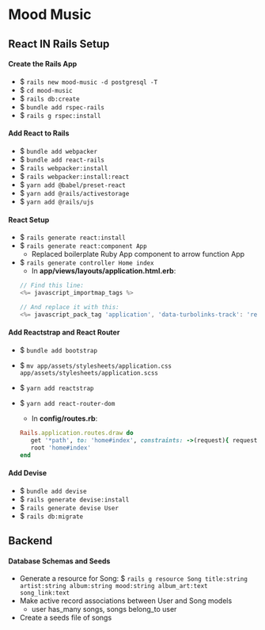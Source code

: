 # Mood Music

## React IN Rails Setup

#### Create the Rails App
- $ `rails new mood-music -d postgresql -T`
- $ `cd mood-music`
- $ `rails db:create`
- $ `bundle add rspec-rails`
- $ `rails g rspec:install`

#### Add React to Rails
- $ `bundle add webpacker`
- $ `bundle add react-rails`
- $ `rails webpacker:install`
- $ `rails webpacker:install:react`
- $ `yarn add @babel/preset-react`
- $ `yarn add @rails/activestorage`
- $ `yarn add @rails/ujs`

#### React Setup
- $ `rails generate react:install`
- $ `rails generate react:component App`
   - Replaced boilerplate Ruby App component to arrow function App
- $ `rails generate controller Home index`
   - In **app/views/layouts/application.html.erb**:
   ```javascript
   // Find this line:
   <%= javascript_importmap_tags %>

   // And replace it with this:
   <%= javascript_pack_tag 'application', 'data-turbolinks-track': 'reload' %>
   ```

#### Add Reactstrap and React Router
- $ `bundle add bootstrap`
- $ `mv app/assets/stylesheets/application.css app/assets/stylesheets/application.scss`
- $ `yarn add reactstrap`

- $ `yarn add react-router-dom`
   - In **config/routes.rb**:
   ```ruby
   Rails.application.routes.draw do
      get '*path', to: 'home#index', constraints: ->(request){ request.format.html? }
      root 'home#index'
   end
   ```

#### Add Devise
- $ `bundle add devise`
- $ `rails generate devise:install`
- $ `rails generate devise User`
- $ `rails db:migrate`


## Backend

#### Database Schemas and Seeds
- Generate a resource for Song:
$ `rails g resource Song title:string artist:string album:string mood:string album_art:text song_link:text`
- Make active record associations between User and Song models
   - user has_many songs, songs belong_to user
- Create a seeds file of songs
